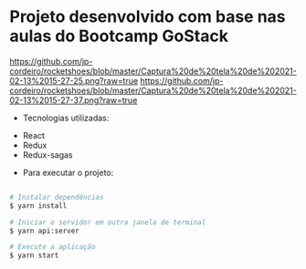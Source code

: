 # Projeto desenvolvido com base nas aulas do Bootcamp GoStack

https://github.com/jp-cordeiro/rocketshoes/blob/master/Captura%20de%20tela%20de%202021-02-13%2015-27-25.png?raw=true
https://github.com/jp-cordeiro/rocketshoes/blob/master/Captura%20de%20tela%20de%202021-02-13%2015-27-37.png?raw=true

- Tecnologias utilizadas:
* React
* Redux
* Redux-sagas

- Para executar o projeto:
```bash

# Instalar dependências
$ yarn install

# Iniciar o servidor em outra janela de terminal
$ yarn api:server

# Execute a aplicação
$ yarn start
```
